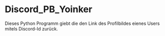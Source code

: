 # Discord_PB_Yoinker

Dieses Python Programm giebt die den Link des Profilbildes eienes Users mitels Discord-Id zurück. 
